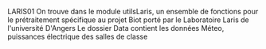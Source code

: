 LARIS01
On trouve dans le module utilsLaris, un ensemble de fonctions pour le prétraitement spécifique au projet Biot porté par le Laboratoire Laris de l'université D'Angers
Le dossier Data contient les données Méteo, puissances électrique des salles de classe
